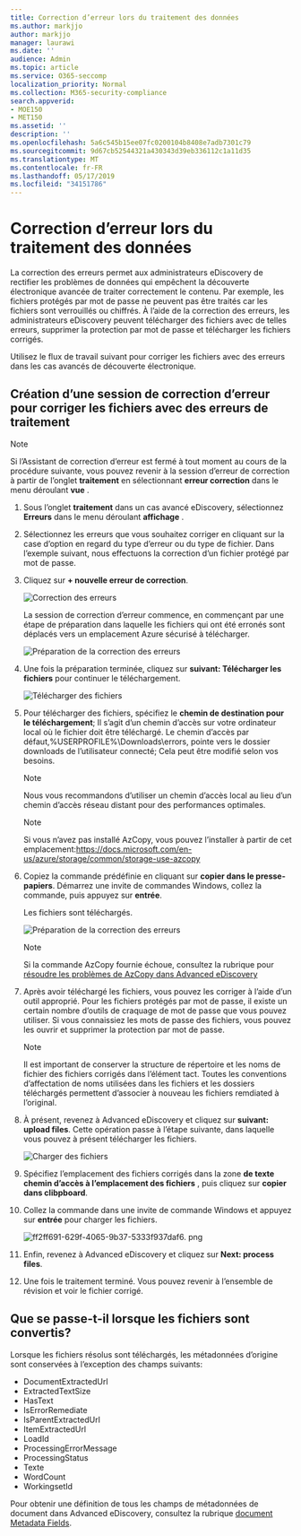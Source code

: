 ```yaml
---
title: Correction d’erreur lors du traitement des données
ms.author: markjjo
author: markjjo
manager: laurawi
ms.date: ''
audience: Admin
ms.topic: article
ms.service: O365-seccomp
localization_priority: Normal
ms.collection: M365-security-compliance
search.appverid:
- MOE150
- MET150
ms.assetid: ''
description: ''
ms.openlocfilehash: 5a6c545b15ee07fc0200104b8408e7adb7301c79
ms.sourcegitcommit: 9d67cb52544321a430343d39eb336112c1a11d35
ms.translationtype: MT
ms.contentlocale: fr-FR
ms.lasthandoff: 05/17/2019
ms.locfileid: "34151786"
---
```

# <a name="error-remediation-when-processing-data"></a>Correction d’erreur lors du traitement des données

La correction des erreurs permet aux administrateurs eDiscovery de rectifier les problèmes de données qui empêchent la découverte électronique avancée de traiter correctement le contenu. Par exemple, les fichiers protégés par mot de passe ne peuvent pas être traités car les fichiers sont verrouillés ou chiffrés. À l’aide de la correction des erreurs, les administrateurs eDiscovery peuvent télécharger des fichiers avec de telles erreurs, supprimer la protection par mot de passe et télécharger les fichiers corrigés.

Utilisez le flux de travail suivant pour corriger les fichiers avec des erreurs dans les cas avancés de découverte électronique.

## <a name="creating-an-error-remediation-session-to-remediate-files-with-processing-errors"></a>Création d’une session de correction d’erreur pour corriger les fichiers avec des erreurs de traitement

>[!NOTE]
>Si l’Assistant de correction d’erreur est fermé à tout moment au cours de la procédure suivante, vous pouvez revenir à la session d’erreur de correction à partir de l’onglet **traitement** en sélectionnant **erreur correction** dans le menu déroulant **vue** .

1. Sous l’onglet **traitement** dans un cas avancé eDiscovery, sélectionnez **Erreurs** dans le menu déroulant **affichage** .

2. Sélectionnez les erreurs que vous souhaitez corriger en cliquant sur la case d’option en regard du type d’erreur ou du type de fichier.  Dans l’exemple suivant, nous effectuons la correction d’un fichier protégé par mot de passe.

3. Cliquez sur **+ nouvelle erreur de correction**.

    ![Correction des erreurs](../media/8c2faf1a-834b-44fc-b418-6a18aed8b81a.png)

    La session de correction d’erreur commence, en commençant par une étape de préparation dans laquelle les fichiers qui ont été erronés sont déplacés vers un emplacement Azure sécurisé à télécharger.

    ![Préparation de la correction des erreurs](../media/390572ec-7012-47c4-a6b6-4cbb5649e8a8.png)

4. Une fois la préparation terminée, cliquez sur **suivant: Télécharger les fichiers** pour continuer le téléchargement.

    ![Télécharger des fichiers](../media/6ac04b09-8e13-414a-9e24-7c75ba586363.png)

5. Pour télécharger des fichiers, spécifiez le **chemin de destination pour le téléchargement**; Il s’agit d’un chemin d’accès sur votre ordinateur local où le fichier doit être téléchargé.  Le chemin d’accès par défaut,%USERPROFILE%\Downloads\errors, pointe vers le dossier downloads de l’utilisateur connecté; Cela peut être modifié selon vos besoins.

    >[!NOTE]
    >Nous vous recommandons d’utiliser un chemin d’accès local au lieu d’un chemin d’accès réseau distant pour des performances optimales.

    > [!NOTE]
    > Si vous n’avez pas installé AzCopy, vous pouvez l’installer à partir de cet emplacement:https://docs.microsoft.com/en-us/azure/storage/common/storage-use-azcopy

6. Copiez la commande prédéfinie en cliquant sur **copier dans le presse-papiers**. Démarrez une invite de commandes Windows, collez la commande, puis appuyez sur **entrée**.  

    Les fichiers sont téléchargés.

    ![Préparation de la correction des erreurs](../media/f364ab4d-31c5-4375-b69f-650f694a2f69.png)

    > [!NOTE]
    > Si la commande AzCopy fournie échoue, consultez la rubrique pour [résoudre les problèmes de AzCopy dans Advanced eDiscovery](troubleshooting-azcopy.md)

7. Après avoir téléchargé les fichiers, vous pouvez les corriger à l’aide d’un outil approprié. Pour les fichiers protégés par mot de passe, il existe un certain nombre d’outils de craquage de mot de passe que vous pouvez utiliser. Si vous connaissiez les mots de passe des fichiers, vous pouvez les ouvrir et supprimer la protection par mot de passe.
    > [!NOTE]
    > Il est important de conserver la structure de répertoire et les noms de fichier des fichiers corrigés dans l’élément tact.  Toutes les conventions d’affectation de noms utilisées dans les fichiers et les dossiers téléchargés permettent d’associer à nouveau les fichiers remdiated à l’original.

8. À présent, revenez à Advanced eDiscovery et cliquez sur **suivant: upload files**.  Cette opération passe à l’étape suivante, dans laquelle vous pouvez à présent télécharger les fichiers.

    ![Charger des fichiers](../media/af3d8617-1bab-4ecd-8de0-22e53acba240.png)

9. Spécifiez l’emplacement des fichiers corrigés dans la zone **de texte chemin d’accès à l’emplacement des fichiers** , puis cliquez sur **copier dans clibpboard**.

10. Collez la commande dans une invite de commande Windows et appuyez sur **entrée** pour charger les fichiers.

    ![ff2ff691-629f-4065-9b37-5333f937daf6. png](../media/ff2ff691-629f-4065-9b37-5333f937daf6.png)

11. Enfin, revenez à Advanced eDiscovery et cliquez sur **Next: process files**.

12. Une fois le traitement terminé.  Vous pouvez revenir à l’ensemble de révision et voir le fichier corrigé.

## <a name="what-happens-when-files-are-remediated"></a>Que se passe-t-il lorsque les fichiers sont convertis?

Lorsque les fichiers résolus sont téléchargés, les métadonnées d’origine sont conservées à l’exception des champs suivants: 

- DocumentExtractedUrl
- ExtractedTextSize
- HasText
- IsErrorRemediate
- IsParentExtractedUrl
- ItemExtractedUrl
- LoadId
- ProcessingErrorMessage
- ProcessingStatus
- Texte
- WordCount
- WorkingsetId

Pour obtenir une définition de tous les champs de métadonnées de document dans Advanced eDiscovery, consultez la rubrique [document Metadata Fields](document-metadata-fields.md).